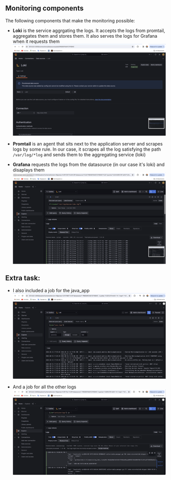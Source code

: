 ## Monitoring components

The following components that make the monitoring possible: 
* **Loki** is the service aggrgating the logs. It accepts the logs from promtail, aggregates them and stores them. It also serves the logs for Grafana when it requests them 
![loki](pics/loki.png)

* **Promtail** is an agent that sits next to the application server and scrapes logs by some rule. In our case, it scrapes all the log satisfying the path `/var/log/*log` and sends them to the aggregating service (loki)

* **Grafana** requests the logs from the datasource (in our case it's loki) and disaplays them 
![grafana](pics/grafana.png)

## Extra task: 
* I also included a job for the java_app 
![java_app](pics/java_logs.png)

* And a job for all the other logs 
![other_containers](pics/other_containers_1.png)